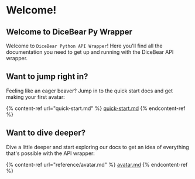 # Welcome!

## Welcome to DiceBear Py Wrapper

Welcome to `DiceBear Python API Wrapper`! Here you'll find all the documentation you need to get up and running with the DiceBear API wrapper.

## Want to jump right in?

Feeling like an eager beaver? Jump in to the quick start docs and get making your first avatar:

{% content-ref url="quick-start.md" %}
[quick-start.md](quick-start.md)
{% endcontent-ref %}

## Want to dive deeper?

Dive a little deeper and start exploring our docs to get an idea of everything that's possible with the API wrapper:&#x20;

{% content-ref url="reference/avatar.md" %}
[avatar.md](reference/avatar.md)
{% endcontent-ref %}
